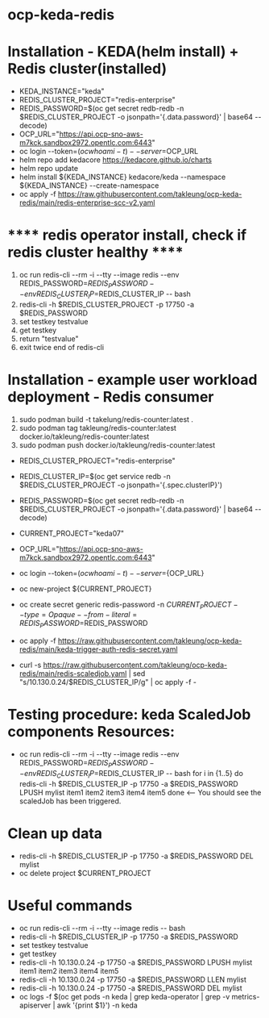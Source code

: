 # ocp-keda-redis
# Installation - KEDA(helm install) + Redis cluster(installed)
- KEDA_INSTANCE="keda"
- REDIS_CLUSTER_PROJECT="redis-enterprise"
- REDIS_PASSWORD=$(oc get secret redb-redb -n $REDIS_CLUSTER_PROJECT -o jsonpath='{.data.password}' | base64 --decode)
- OCP_URL="https://api.ocp-sno-aws-m7kck.sandbox2972.opentlc.com:6443"
- oc login --token=$(oc whoami -t) --server=$OCP_URL
- helm repo add kedacore https://kedacore.github.io/charts
- helm repo update
- helm install ${KEDA_INSTANCE} kedacore/keda --namespace ${KEDA_INSTANCE} --create-namespace
- oc apply -f https://raw.githubusercontent.com/takleung/ocp-keda-redis/main/redis-enterprise-scc-v2.yaml

# **** redis operator install, check if redis cluster healthy ****
 1. oc run redis-cli --rm -i --tty --image redis --env REDIS_PASSWORD=$REDIS_PASSWORD --env REDIS_CLUSTER_IP=$REDIS_CLUSTER_IP -- bash
 2. redis-cli -h $REDIS_CLUSTER_PROJECT -p 17750 -a $REDIS_PASSWORD
 3. set testkey testvalue
 4. get testkey
 5. return "testvalue"
 6. exit twice end of redis-cli

# Installation - example user workload deployment - Redis consumer
 1. sudo podman build -t takelung/redis-counter:latest .
 2. sudo podman tag takleung/redis-counter:latest docker.io/takleung/redis-counter:latest
 3. sudo podman push docker.io/takleung/redis-counter:latest

- REDIS_CLUSTER_PROJECT="redis-enterprise"
- REDIS_CLUSTER_IP=$(oc get service redb -n $REDIS_CLUSTER_PROJECT -o jsonpath='{.spec.clusterIP}')
- REDIS_PASSWORD=$(oc get secret redb-redb -n $REDIS_CLUSTER_PROJECT -o jsonpath='{.data.password}' | base64 --decode)
- CURRENT_PROJECT="keda07"
- OCP_URL="https://api.ocp-sno-aws-m7kck.sandbox2972.opentlc.com:6443"

- oc login --token=$(oc whoami -t) --server=${OCP_URL}
- oc new-project ${CURRENT_PROJECT}
- oc create secret generic redis-password -n ${CURRENT_PROJECT} --type=Opaque --from-literal=REDIS_PASSWORD=$REDIS_PASSWORD
- oc apply -f https://raw.githubusercontent.com/takleung/ocp-keda-redis/main/keda-trigger-auth-redis-secret.yaml
- curl -s https://raw.githubusercontent.com/takleung/ocp-keda-redis/main/redis-scaledjob.yaml | sed "s/10.130.0.24/$REDIS_CLUSTER_IP/g" | oc apply -f -

# Testing procedure: keda ScaledJob components Resources:
- oc run redis-cli --rm -i --tty --image redis --env REDIS_PASSWORD=$REDIS_PASSWORD --env REDIS_CLUSTER_IP=$REDIS_CLUSTER_IP -- bash 
for i in {1..5}
do
   redis-cli -h $REDIS_CLUSTER_IP -p 17750 -a $REDIS_PASSWORD LPUSH mylist item1 item2 item3 item4 item5
done
<-- You should see the scaledJob has been triggered.

# Clean up data
- redis-cli -h $REDIS_CLUSTER_IP -p 17750 -a $REDIS_PASSWORD DEL mylist
- oc delete project $CURRENT_PROJECT

# Useful commands
- oc run redis-cli --rm -i --tty --image redis -- bash
- redis-cli -h $REDIS_CLUSTER_IP -p 17750 -a $REDIS_PASSWORD
- set testkey testvalue
- get testkey
- redis-cli -h 10.130.0.24 -p 17750 -a $REDIS_PASSWORD LPUSH mylist item1 item2 item3 item4 item5
- redis-cli -h 10.130.0.24 -p 17750 -a $REDIS_PASSWORD LLEN mylist
- redis-cli -h 10.130.0.24 -p 17750 -a $REDIS_PASSWORD DEL mylist
- oc logs -f $(oc get pods -n keda | grep keda-operator | grep -v metrics-apiserver | awk '{print $1}') -n keda







